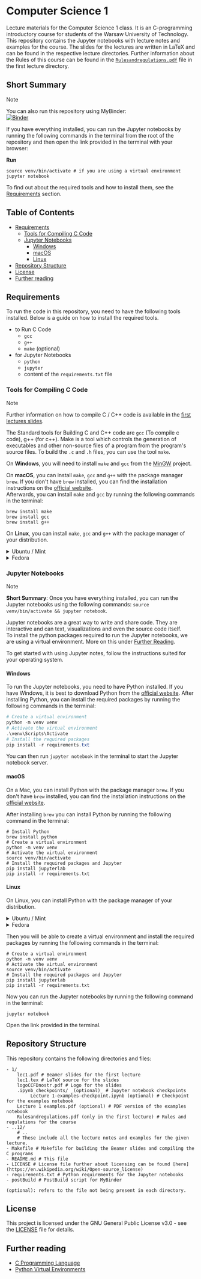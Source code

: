 # Computer Science 1

Lecture materials for the Computer Science 1 class. It is an C-programming introductory course for students of the Warsaw University of Technology.
This repository contains the Jupyter notebooks with lecture notes and examples for the course. The slides for the lectures are written in LaTeX and can be found in the respective lecture directories.
Further information about the Rules of this course can be found in the [`Rulesandregulations.pdf`](./1/Rulesandregulations.pdf) file in the first lecture directory.

## Short Summary
> [!Note]
> You can also run this repository using MyBinder:  
> [![Binder](https://mybinder.org/badge_logo.svg)](https://mybinder.org/v2/gh/sgepner/Computer-Science-1.git/master)

If you have everything installed, you can run the Jupyter notebooks by running the following commands in the terminal from the root of the repository and then open the link provided in the terminal with your browser:

**Run**
```ShellSession
source venv/bin/activate # if you are using a virtual environment
jupyter notebook
```

To find out about the required tools and how to install them, see the [Requirements](#requirements) section.

## Table of Contents

- [Requirements](#requirements)
    - [Tools for Compiling C Code](#tools-for-compiling-c-code)
    - [Jupyter Notebooks](#jupyter-notebooks)
        - [Windows](#windows)
        - [macOS](#macos)
        - [Linux](#linux)
- [Repository Structure](#repository-structure)
- [License](#license)
- [Further reading](#further-reading)

## Requirements

To run the code in this repository, you need to have the following tools installed. Below is a guide on how to install the required tools.

- to Run C Code
    - `gcc`
    - `g++`
    - `make` (optional)
- for Jupyter Notebooks 
    - `python`
    - `jupyter`
    - content of the `requirements.txt` file

### Tools for Compiling C Code

> [!Note]
> Further information on how to compile C / C++ code is available in the [first lectures slides](./1/lec1.pdf).

The Standard tools for Building C and C++ code are `gcc` (To compile c code), g++ (for c++). 
Make is a tool which controls the generation of executables and other non-source files of a program from the program's source files.
To build the `.c` and `.h` files, you can use the tool `make`. 

On **Windows**, you will need to install `make` and `gcc` from the [MinGW](https://osdn.net/projects/mingw/) project.

On **macOS**, you can install `make`, `gcc` and `g++` with the package manager `brew`. If you don't have `brew` installed, you can find the installation instructions on the [official website](https://brew.sh/).  
Afterwards, you can install `make` and `gcc` by running the following commands in the terminal:
```ShellSession
brew install make
brew install gcc
brew install g++
```
On **Linux**, you can install `make`, `gcc` and `g++` with the package manager of your distribution.

<details>
<summary>Ubuntu / Mint </summary>

```ShellSession
# update the package list
sudo apt update
# install make, gcc and g++
sudo apt install make gcc g++ -y
```
</details>
<details>
<summary>Fedora</summary>

```ShellSession
sudo dnf update
sudo dnf install make gcc g++ -y
```
</details>

### Jupyter Notebooks

> [!Note]
**Short Summary**:
Once you have everything installed, you can run the Jupyter notebooks using the following commands: `source venv/bin/activate && jupyter notebook`. 

Jupyter notebooks are a great way to write and share code. They are interactive and can text, visualizations and even the source code itself.  
To install the python packages required to run the Jupyter notebooks, we are using a virtual environment. More on this under [Further Reading](#further-reading).

To get started with using Jupyter notes, follow the instructions suited for your operating system.

#### Windows

To run the Jupyter notebooks, you need to have Python installed. If you have Windows, it is best to download Python from the [official website](https://www.python.org/downloads/). 
After installing Python, you can install the required packages by running the following commands in the terminal:

```powershell
# Create a virtual environment
python -m venv venv
# Activate the virtual environment
.\venv\Scripts\Activate
# Install the required packages
pip install -r requirements.txt
```
You can then run `jupyter notebook` in the terminal to start the Jupyter notebook server.

#### macOS

On a Mac, you can install Python with the package manager `brew`. If you don't have `brew` installed, you can find the installation instructions on the [official website](https://brew.sh/).

After installing `brew` you can install Python by running the following command in the terminal:

```ShellSession
# Install Python
brew install python
# Create a virtual environment
python -m venv venv
# Activate the virtual environment
source venv/bin/activate
# Install the required packages and Jupyter
pip install jupyterlab
pip install -r requirements.txt
```

#### Linux

On Linux, you can install Python with the package manager of your distribution. 

<details>
<summary>Ubuntu / Mint </summary>

```ShellSession
# update the package list
sudo apt update
# install python3 and pip
sudo apt install python3-full python3-pip python-is-python3 -y
```

</details>

<details>
<summary>Fedora</summary>

```ShellSession
sudo dnf update
sudo dnf install python3 python3-pip python-is-python3 -y
```

</details>

Then you will be able to create a virtual environment and install the required packages by running the following commands in the terminal:

```ShellSession
# Create a virtual environment
python -m venv venv
# Activate the virtual environment
source venv/bin/activate
# Install the required packages and Jupyter
pip install jupyterlab
pip install -r requirements.txt
```

Now you can run the Jupyter notebooks by running the following command in the terminal:

```ShellSession
jupyter notebook
```

Open the link provided in the terminal.

## Repository Structure

This repository contains the following directories and files:
```plaintext
- 1/
    lec1.pdf # Beamer slides for the first lecture
    lec1.tex # LaTeX source for the slides
    logoCCFDnostr.pdf # Logo for the slides
    .ipynb_checkpoints/ _(optional)_ # Jupyter notebook checkpoints
         Lecture 1-examples-checkpoint.ipynb (optional) # Checkpoint for the examples notebook
    Lecture 1 examples.pdf (optional) # PDF version of the examples notebook
    Rulesandregulations.pdf (only in the first lecture) # Rules and regulations for the course
- ..12/
    # ..
    # These include all the lecture notes and examples for the given lecture.
- Makefile # Makefile for building the Beamer slides and compiling the C programs
- README.md # This file
- LICENSE # License file further about licensing can be found [here](https://en.wikipedia.org/wiki/Open-source_license)
- requirements.txt # Python requirements for the Jupyter notebooks
- postBuild # PostBuild script for MyBinder

(optional): refers to the file not being present in each directory.
```

## License

This project is licensed under the GNU General Public License v3.0 - see the [LICENSE](LICENSE) file for details.

## Further reading

- [C Programming Language](https://en.wikipedia.org/wiki/C_(programming_language))
- [Python Virtual Environments](https://docs.python.org/3/library/venv.html)


